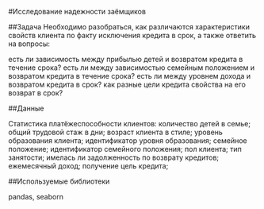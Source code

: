 #Исследование надежности заёмщиков

##Задача
Необходимо разобраться, как различаются характеристики свойств клиента по факту исключения кредита в срок, а также ответить на вопросы:

есть ли зависимость между прибылью детей и возвратом кредита в течение срока?
есть ли между зависимостью семейным положением и возвратом кредита в течение срока?
есть ли между уровнем дохода и возвратом кредита в срок?
как разные цели кредита свойства на его возврат в срок?

##Данные

Статистика платёжеспособности клиентов:
количество детей в семье;
общий трудовой стаж в дни;
возраст клиента в стиле;
уровень образования клиента;
идентификатор уровня образования;
семейное положение;
идентификатор семейного положения;
пол клиента;
тип занятости;
имелась ли задолженность по возврату кредитов;
ежемесячный доход;
получение цель кредита;

##Используемые библиотеки

pandas, seaborn 
